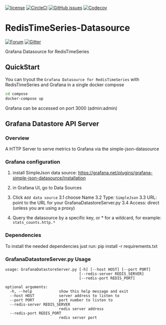 [![license](https://img.shields.io/github/license/RedisTimeSeries/grafana-redistimeseries.svg)](https://github.com/RedisTimeSeries/grafana-redistimeseries)
[![CircleCI](https://circleci.com/gh/RedisTimeSeries/grafana-redistimeseries/tree/master.svg?style=svg)](https://circleci.com/gh/RedisTimeSeries/grafana-redistimeseries/tree/master)
[![GitHub issues](https://img.shields.io/github/release/RedisTimeSeries/grafana-redistimeseries.svg)](https://github.com/RedisTimeSeries/grafana-redistimeseries/releases/latest)
[![Codecov](https://codecov.io/gh/RedisTimeSeries/grafana-redistimeseries/branch/master/graph/badge.svg)](https://codecov.io/gh/RedisTimeSeries/grafana-redistimeseries)

# RedisTimeSeries-Datasource
[![Forum](https://img.shields.io/badge/Forum-RedisTimeSeries-blue)](https://forum.redislabs.com/c/modules/redistimeseries)
[![Gitter](https://badges.gitter.im/RedisLabs/RedisTimeSeries.svg)](https://gitter.im/RedisLabs/RedisTimeSeries?utm_source=badge&utm_medium=badge&utm_campaign=pr-badge)

Grafana Datasource for RedisTimeSeries

## QuickStart
You can tryout the `Grafana Datasource for RedisTimeSeries` with RedisTimeSeries and Grafana in a single docker compose
```bash
cd compose
docker-compose up
```
Grafana can be accessed on port 3000 (admin:admin)

## Grafana Datastore API Server
### Overview
A HTTP Server to serve metrics to Grafana via the simple-json-datasource

### Grafana configuration

1. install SimpleJson data source: https://grafana.net/plugins/grafana-simple-json-datasource/installation
2. in Grafana UI, go to Data Sources
3. Click `Add data source`
    3.1 choose Name
    3.2 Type: `SimpleJson`
    3.3 URL: point to the URL for your GrafanaDatastoreServer.py
    3.4 Access: direct (unless you are using a proxy)

4. Query the datasource by a specific key, or * for a wildcard, for example: `stats_counts.http.*`

### Dependencies
To install the needed dependencies just run: pip install -r requirements.txt

### GrafanaDatastoreServer.py Usage
```
usage: GrafanaDatastoreServer.py [-h] [--host HOST] [--port PORT]
                                 [--redis-server REDIS_SERVER]
                                 [--redis-port REDIS_PORT]

optional arguments:
  -h, --help            show this help message and exit
  --host HOST           server address to listen to
  --port PORT           port number to listen to
  --redis-server REDIS_SERVER
                        redis server address
  --redis-port REDIS_PORT
                        redis server port
```
